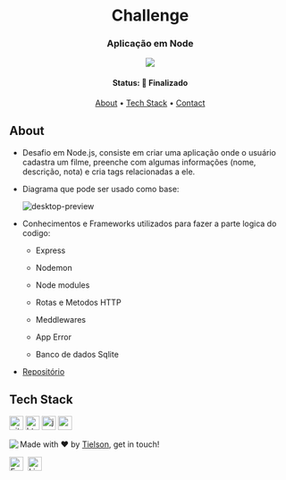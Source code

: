 <h1 align="center">
	Challenge
</h1>

<h3 align="center">
	Aplicação em Node
</h3>









<p align="center">
	<img src="https://img.shields.io/badge/PRs-welcome-brightgreen.svg?style=flat-square"/>
</p>

<h4 align="center">
	Status: 🚀 Finalizado
</h4>

<p align="center">
	<a href="#about">About</a> •
	<a href="#tech-stack">Tech Stack</a> •
	<a href="#contact">Contact</a> 
</p>

## About

- Desafio em Node.js, consiste em criar uma aplicação onde o usuário cadastra um filme, preenche com algumas informações (nome, descrição, nota) e cria tags relacionadas a ele.

- Diagrama que  pode ser usado como base:

  ![desktop-preview](https://i.imgur.com/w7twvpX.png)

  

- Conhecimentos e Frameworks utilizados para fazer a parte logica do codigo:

  - Express

  - Nodemon

  - Node modules

  - Rotas e Metodos HTTP

  - Meddlewares

  - App Error

  - Banco de dados Sqlite

    

- <a href="https://github.com/Tielson/Aplicacao_em_Node">Repositório</a>





## Tech Stack
<img src="https://img.shields.io/badge/Git-05122A?style=flat&logo=git" alt="git Badge" height="25">&nbsp;<img src="https://img.shields.io/badge/Html5-05122A?style=flat&logo=html5" alt="html5 Badge" height="25">&nbsp;<img src="https://img.shields.io/badge/Javascript-05122A?style=flat&logo=javascript" alt="javascript Badge" height="25">&nbsp;<img src="https://img.shields.io/badge/Nodejs-05122A?style=flat&logo=node.js" alt="nodejs Badge" height="25">&nbsp;

<img align="left" src="https://avatars.githubusercontent.com/Tielson?size=100">

Made with ❤️ by [Tielson](https://github.com/Tielson), get in touch!

<a href="mailto:filipe_thielsom@hotmail.com" target="_blank"><img src="https://img.shields.io/badge/Email-D14836?style=flat&logo=gmail&logoColor=white" alt="Email Badge" height="25"></a>&nbsp;
<a href="https://www.linkedin.com/in/https://www.linkedin.com/in/filipe-tielson-developer/" target="_blank"><img src="https://img.shields.io/badge/Linkedin-0077B5?style=flat&logo=linkedin&logoColor=white" alt="LinkedIn Badge" height="25"></a>&nbsp;

<br clear="left"/>